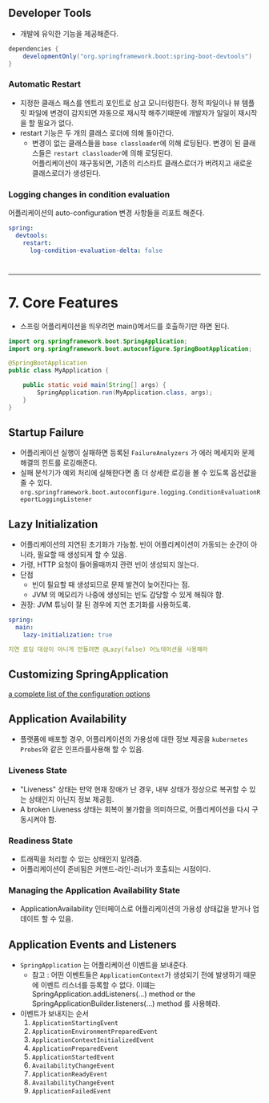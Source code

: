 ## Developer Tools
- 개발에 유익한 기능을 제공해준다. 
```groovy
dependencies {
    developmentOnly("org.springframework.boot:spring-boot-devtools")
}
```

### Automatic Restart
- 지정한 클래스 패스를 엔트리 포인트로 삼고 모니터링한다. 정적 파일이나 뷰 템플릿 파일에 변경이 감지되면 자동으로 재시작 해주기때문에 개발자가 일일이 재시작을 할 필요가 없다. 
- restart 기능은 두 개의 클래스 로더에 의해 돌아간다. 
  - 변경이 없는 클래스들을 ```base classloader```에 의해 로딩된다. 변경이 된 클래스들은 ```restart classloader```에 의해 로딩된다.  
    어플리케이션이 재구동되면, 기존의 리스타트 클래스로더가 버려지고 새로운 클래스로더가 생성된다. 

### Logging changes in condition evaluation
어플리케이션의 auto-configuration 변경 사항들을 리포트 해준다. 
```yaml
spring:
  devtools:
    restart:
      log-condition-evaluation-delta: false
```
#

---

# 7. Core Features
- 스프링 어플리케이션을 띄우려면 main()메서드를 호출하기만 하면 된다.
```java
import org.springframework.boot.SpringApplication;
import org.springframework.boot.autoconfigure.SpringBootApplication;

@SpringBootApplication
public class MyApplication {

    public static void main(String[] args) {
        SpringApplication.run(MyApplication.class, args);
    }
}
```
## Startup Failure
- 어플리케이션 실행이 실패하면 등록된 ```FailureAnalyzers``` 가 에러 메세지와 문제 해결의 힌트를 로깅해준다. 
- 실패 분석기가 예외 처리에 실해한다면 좀 더 상세한 로깅을 볼 수 있도록 옵션값을 줄 수 있다.
  ```org.springframework.boot.autoconfigure.logging.ConditionEvaluationReportLoggingListener```

## Lazy Initialization
- 어플리케이션의 지연된 초기화가 가능함. 빈이 어플리케이션이 가동되는 순간이 아니라, 필요할 때 생성되게 할 수 있음.
- 가령, HTTP 요청이 들어올때까지 관련 빈이 생성되지 않는다. 
- 단점
  - 빈이 필요할 때 생성되므로 문제 발견이 늦어진다는 점.
  - JVM 의 메모리가 나중에 생성되는 빈도 감당할 수 있게 해줘야 함.
- 권장: 
  JVM 튜닝이 잘 된 경우에 지연 초기화를 사용하도록.

```yaml
spring:
  main:
    lazy-initialization: true

지연 로딩 대상이 아니게 만들려면 @Lazy(false) 어노테이션을 사용해라
```

## Customizing SpringApplication
[a complete list of the configuration options](https://docs.spring.io/spring-boot/docs/2.6.11-SNAPSHOT/api/org/springframework/boot/SpringApplication.html)

## Application Availability
- 플랫폼에 배포할 경우, 어플리케이션의 가용성에 대한 정보 제공을 ```kubernetes Probes```와 같은 인프라를사용해 할 수 있음. 
### Liveness State
- "Liveness" 상태는 만약 현재 장애가 난 경우, 내부 상태가 정상으로 복귀할 수 있는 상태인지 아닌지 정보 제공힘.
- A broken Liveness 상태는 회복이 불가함을 의미하므로, 어플리케이션을 다시 구동시켜야 함.
### Readiness State
- 트래픽을 처리할 수 있는 상태인지 알려줌.
- 어플리케이션이 준비됨은 커맨드-라인-러너가 호출되는 시점이다.
### Managing the Application Availability State
- ApplicationAvailability 인터페이스로 어플리케이션의 가용성 상태값을 받거나 업데이트 할 수 있음.

## Application Events and Listeners
- ```SpringApplication``` 는 어플리케이션 이벤트을 보내준다.
  - 참고 : 어떤 이벤트들은 ```ApplicationContext```가 생성되기 전에 발생하기 때문에 이벤트 리스너를 등록할 수 없다. 이떄는 SpringApplication.addListeners(…​) method or the SpringApplicationBuilder.listeners(…​) method 를 사용해라.
- 이벤트가 보내지는 순서
  1. ```ApplicationStartingEvent```
  2. ```ApplicationEnvironmentPreparedEvent```
  3. ```ApplicationContextInitializedEvent```
  4. ```ApplicationPreparedEvent```
  5. ```ApplicationStartedEvent```
  6. ```AvailabilityChangeEvent```
  7. ```ApplicationReadyEvent```
  8. ```AvailabilityChangeEvent```
  9. ```ApplicationFailedEvent```